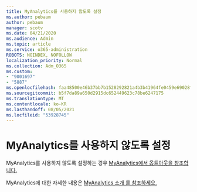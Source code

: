 ```yaml
---
title: MyAnalytics를 사용하지 않도록 설정
ms.author: pebaum
author: pebaum
manager: scotv
ms.date: 04/21/2020
ms.audience: Admin
ms.topic: article
ms.service: o365-administration
ROBOTS: NOINDEX, NOFOLLOW
localization_priority: Normal
ms.collection: Adm_O365
ms.custom:
- "9001697"
- "5887"
ms.openlocfilehash: faa48500e46b37bb7b1528292821a4b3b41964fe0459e69028f990aa10a81fd8
ms.sourcegitcommit: b5f7da89a650d2915dc652449623c78be6247175
ms.translationtype: MT
ms.contentlocale: ko-KR
ms.lasthandoff: 08/05/2021
ms.locfileid: "53928745"
---
```

# <a name="disable-myanalytics"></a>MyAnalytics를 사용하지 않도록 설정

MyAnalytics를 사용하지 않도록 설정하는 경우 [MyAnalytics에서 옵트아웃을 참조합니다.](https://docs.microsoft.com/workplace-analytics/myanalytics/use/opt-out-of-mya) 

MyAnalytics에 대한 자세한 내용은 [MyAnalytics 소개 를 참조하세요.](https://docs.microsoft.com/workplace-analytics/myanalytics/mya-landing-page)
